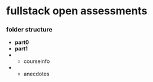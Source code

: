 # fullstack open assessments
### folder structure
- **part0**
- **part1**
- - courseinfo
- - anecdotes
